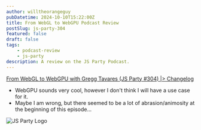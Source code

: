 ```yaml
---
author: willtheorangeguy
pubDatetime: 2024-10-10T15:22:00Z
title: From WebGL to WebGPU Podcast Review
postSlug: js-party-304
featured: false
draft: false
tags:
    - podcast-review
    - js-party
description: A review on the JS Party Podcast.
---
```


[From WebGL to WebGPU with Gregg Tavares (JS Party #304) |> Changelog](https://changelog.com/jsparty/304)

-   WebGPU sounds very cool, however I don't think I will have a use case for it.
-   Maybe I am wrong, but there seemed to be a lot of abrasion/animosity at the beginning of this episode...

![JS Party Logo](https://is1-ssl.mzstatic.com/image/thumb/Podcasts113/v4/8e/31/88/8e318808-56a6-b897-6f98-71cf214b54a3/mza_7508458937281322007.png/300x300bb.webp)
